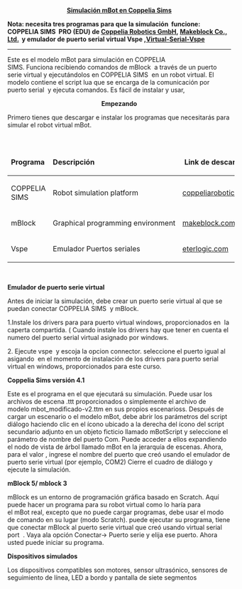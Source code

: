 
<p style="text-align: center;"><span style="text-decoration: underline;"><strong>Simulaci&oacute;n&nbsp;mBot&nbsp;en Coppelia Sims</strong></span></p>
<p><strong>Nota: necesita tres programas para que la simulaci&oacute;n&nbsp;&nbsp;funcione: COPPELIA SIMS&nbsp; PRO (EDU) de&nbsp;<a href="http://www.coppeliarobotics.com/index.html">Coppelia&nbsp;Robotics&nbsp;GmbH</a>,&nbsp;<a href="http://www.makeblock.com/">Makeblock&nbsp;Co., Ltd.</a> &nbsp;y emulador de puerto serial virtual Vspe ,<a href="http://www.eterlogic.com/Products.VSPE.html">Virtual-Serial-Vspe</a></strong></p>
<hr />
<p>Este es el modelo&nbsp;mBot&nbsp;para simulaci&oacute;n en COPPELIA SIMS.&nbsp;Funciona&nbsp;recibiendo&nbsp;comandos&nbsp;de&nbsp;mBlock &nbsp;a trav&eacute;s de un puerto serie virtual y ejecut&aacute;ndolos en COPPELIA SIMS&nbsp;&nbsp;en un robot virtual.&nbsp;El modelo contiene el script&nbsp;lua&nbsp;que se encarga de la comunicaci&oacute;n por puerto&nbsp;serial&nbsp;&nbsp;y&nbsp;ejecuta comandos. Es f&aacute;cil de instalar y usar,&nbsp;</p>
<p style="text-align: center;"><strong>Empezando</strong></p>
<p>Primero tienes que descargar e instalar los programas que necesitar&aacute;s para simular el robot virtual&nbsp;mBot.</p>
<p>&nbsp;</p>
<table style="width: 512px;" border="0" cellspacing="0" cellpadding="0">
<thead>
<tr>
<td style="width: 135px;">
<p><strong>Programa</strong></p>
</td>
<td style="width: 176px;">
<p><strong>Descripci&oacute;n</strong></p>
</td>
<td style="width: 192px;">
<p><strong>&nbsp;Link&nbsp;de descarga</strong></p>
</td>
</tr>
</thead>
<tbody>
<tr>
<td style="width: 135px;">
<p>COPPELIA SIMS</p>
</td>
<td style="width: 176px;">
<p>Robot&nbsp;simulation&nbsp;platform</p>
</td>
<td style="width: 192px;">
<p><a href="https://www.coppeliarobotics.com/files/CoppeliaSim_Edu_V4_1_0_Setup.zip">coppeliarobotics.com</a></p>
</td>
</tr>
<tr>
<td style="width: 135px;">
<p>mBlock</p>
</td>
<td style="width: 176px;">
<p>Graphical&nbsp;programming&nbsp;environment</p>
</td>
<td style="width: 192px;">
<p><a href="http://learn.makeblock.com/en/software/">makeblock.com</a></p>
</td>
</tr>
<tr>
<td style="width: 135px;">
<p>Vspe</p>
</td>
<td style="width: 176px;">
<p>Emulador Puertos seriales</p>
</td>
<td style="width: 192px;">
<p><a href="http://www.eterlogic.com/Products.VSPE.html">eterlogic.com</a></p>
</td>
</tr>
</tbody>
</table>
<p>&nbsp;</p>
<p><strong>Emulador de puerto serie virtual</strong></p>
<p>Antes de iniciar la simulaci&oacute;n, debe crear un puerto serie virtual al que se puedan conectar COPPELIA SIMS&nbsp;&nbsp;y mBlock.</p>
<p>1.Instale los drivers para para puerto virtual windows, proporcionados en&nbsp; la caperta compartida. ( Cuando instale los drivers hay que tener en cuenta el numero del puerto serial virtual asignado por windows.</p>
<p>2. Ejecute vspe&nbsp; y escoja la opcion connector. seleccione el puerto igual al asigando&nbsp; en el momento de instalaci&oacute;n de los drivers para puerto serial&nbsp; virtual en windows, proporcionados para este curso.</p>
<p><strong>Coppelia Sims versi&oacute;n 4.1</strong></p>
<p>Este es el programa en el que ejecutar&aacute; su simulaci&oacute;n. Puede usar los archivos de&nbsp;escena .ttt&nbsp;proporcionados o simplemente el archivo de modelo&nbsp;mbot_modificado-v2.ttm&nbsp;en sus propios&nbsp;escenarioss. Despu&eacute;s de cargar un escenario o el modelo&nbsp;mBot, debe abrir los par&aacute;metros del script di&aacute;logo haciendo clic en el &iacute;cono ubicado a la derecha del &iacute;cono del script secundario adjunto en un objeto ficticio llamado&nbsp;mBotScript&nbsp;y seleccione el par&aacute;metro de nombre del puerto Com.&nbsp;Puede&nbsp;acceder a&nbsp;ellos&nbsp;expandiendo el nodo de vista de &aacute;rbol llamado&nbsp;mBot&nbsp;en la jerarqu&iacute;a de escenas. Ahora, para el&nbsp;valor ,&nbsp;ingrese el nombre del puerto que cre&oacute; usando el emulador de puerto serie virtual (por ejemplo, COM2) Cierre el cuadro de di&aacute;logo y ejecute la simulaci&oacute;n.</p>
<p><strong>mBlock 5/ mblock 3</strong></p>
<p>mBlock&nbsp;es un entorno de programaci&oacute;n gr&aacute;fica basado en Scratch. Aqu&iacute; puede hacer un programa para su robot virtual como lo har&iacute;a para el&nbsp;mBot&nbsp;real, excepto que no puede cargar programas, debe usar el modo de comando en su lugar (modo Scratch). puede ejecutar su programa, tiene que conectar&nbsp;mBlock&nbsp;al puerto serie virtual que cre&oacute; usando virtual serial port&nbsp;&nbsp;. Vaya ala opci&oacute;n Conectar-&gt; Puerto serie y elija ese puerto. Ahora usted puede iniciar su programa.</p>
<p><strong>Dispositivos simulados</strong></p>
<p>Los dispositivos compatibles son motores, sensor ultras&oacute;nico, sensores de seguimiento de l&iacute;nea, LED a bordo y&nbsp;pantalla&nbsp;de&nbsp;siete&nbsp;segmentos</p>
<p><strong>&nbsp;</strong></p>
<p>&nbsp;</p>
